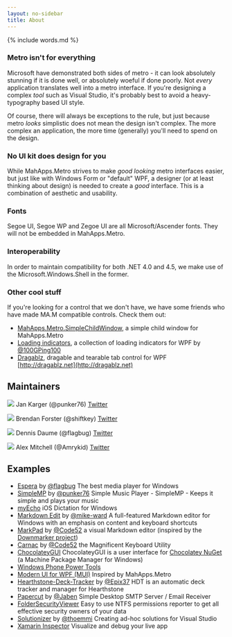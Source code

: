 ```yaml
---
layout: no-sidebar
title: About
---
```


{% include words.md %}

### Metro isn't for everything

Microsoft have demonstrated both sides of metro - it can look absolutely stunning if it is done well, or absolutely woeful if done poorly. Not *every* application translates well into a metro interface. If you're designing a complex *tool* such as Visual Studio, it's probably best to avoid a heavy-typography based UI style.

Of course, there will always be exceptions to the rule, but just because metro *looks* simplistic does not mean the design isn't complex. The more complex an application, the more time (generally) you'll need to spend on the design. 

### No UI kit does design for you

While MahApps.Metro strives to make *good looking* metro interfaces easier, but just like with Windows Form or "default" WPF, a designer (or at least thinking about design) is needed to create a *good* interface. This is a combination of aesthetic and usability.

### Fonts

Segoe UI, Segoe WP and Zegoe UI are all Microsoft/Ascender fonts. They will not be embedded in MahApps.Metro.

### Interoperability

In order to maintain compatibility for both .NET 4.0 and 4.5, we make use of the Microsoft.Windows.Shell in the former.

### Other cool stuff

If you're looking for a control that we don't have, we have some friends who have made MA.M compatible controls. Check them out:

- [MahApps.Metro.SimpleChildWindow](https://github.com/punker76/MahApps.Metro.SimpleChildWindow), a simple child window for MahApps.Metro
- [Loading indicators](https://github.com/100GPing100/LoadingIndicators.WPF), a collection of loading indicators for WPF by [@100GPing100](https://github.com/100GPing100)
- [Dragablz](https://github.com/ButchersBoy/Dragablz), dragable and tearable tab control for WPF [http://dragablz.net](http://dragablz.net)

<a name="maintainers"></a>
## Maintainers

<div id="maintainer-list">
  <p>
    <img src="https://1.gravatar.com/avatar/1aea0f4dba1906e759377308c0df08f6?s=40"> Jan Karger (@punker76)
    <a href="https://twitter.com/punker76">Twitter</a>
  </p>
  <p>
    <img src="https://0.gravatar.com/avatar/337e8e7f3447c1245268f3313a3c3d88?s=40"> Brendan Forster (@shiftkey) 
    <a href="https://twitter.com/shiftkey">Twitter</a>
  </p>
  <p>
    <img src="https://2.gravatar.com/avatar/2ad310d3d4686045a088ed29029a62f0?s=40"> Dennis Daume (@flagbug)
    <a href="https://twitter.com/flagbug">Twitter</a>
  </p>
  <p>
    <img src="https://0.gravatar.com/avatar/0d3e475b86cba8c7eb6144364157ae8f?s=40"> Alex Mitchell (@Amrykid)
    <a href="https://twitter.com/Amrykid">Twitter</a>
  </p>
</div>

<a name="examples"></a>
## Examples

* [Espera](http://getespera.com) by [@flagbug](https://github.com/flagbug) The best media player for Windows
* [SimpleMP](https://github.com/punker76/simple-music-player) by [@punker76](https://github.com/punker76) Simple Music Player - SimpleMP - Keeps it simple and plays your music
* [myEcho](http://myechoapp.com/) iOS Dictation for Windows
* [Markdown Edit](http://markdownedit.com/) by [@mike-ward](https://github.com/mike-ward) A full-featured Markdown editor for Windows with an emphasis on content and keyboard shortcuts
* [MarkPad](http://code52.org/DownmarkerWPF) by [@Code52](https://github.com/Code52) a visual Markdown editor (inspired by the [Downmarker project](http://code52.org/DownmarkerWPF/))
* [Carnac](http://code52.org/carnac/) by [@Code52](https://github.com/Code52) the Magnificent Keyboard Utility
* [ChocolateyGUI](https://github.com/chocolatey/ChocolateyGUI) ChocolateyGUI is a user interface for [Chocolatey NuGet](http://chocolatey.org/) (a Machine Package Manager for Windows)
* [Windows Phone Power Tools](http://wptools.codeplex.com/)
* [Modern UI for WPF (MUI)](https://github.com/firstfloorsoftware/mui) Inspired by MahApps.Metro
* [Hearthstone-Deck-Tracker](https://github.com/Epix37/Hearthstone-Deck-Tracker) by [@Epix37](https://github.com/Epix37) HDT is an automatic deck tracker and manager for Hearthstone
* [Papercut](https://github.com/jaben/papercut) by [@Jaben](https://github.com/Jaben) Simple Desktop SMTP Server / Email Receiver
* [FolderSecurityViewer](https://www.foldersecurityviewer.com) Easy to use NTFS permissions reporter to get all effective security owners of your data
* [Solutionizer](https://github.com/thoemmi/Solutionizer) by [@thoemmi](https://github.com/thoemmi) Creating ad-hoc solutions for Visual Studio
* [Xamarin Inspector](https://developer.xamarin.com/guides/cross-platform/inspector/) Visualize and debug your live app
